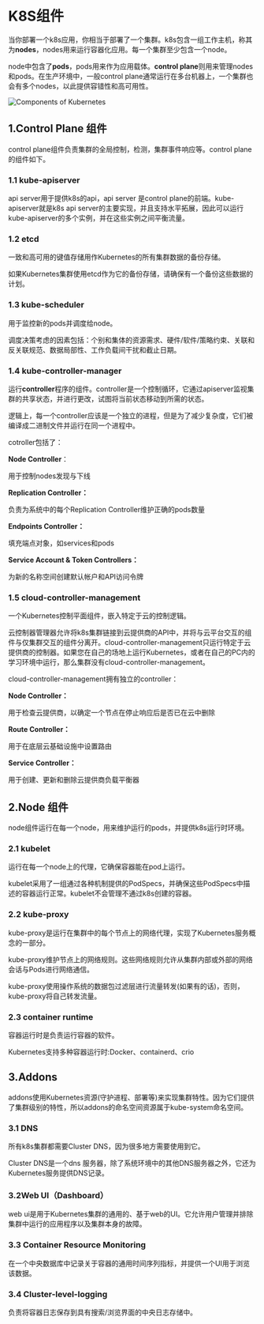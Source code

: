 # K8S组件

当你部署一个k8s应用，你相当于部署了一个集群。k8s包含一组工作主机，称其为**nodes**，nodes用来运行容器化应用。每一个集群至少包含一个node。

node中包含了**pods**，pods用来作为应用载体。**control plane**则用来管理nodes和pods。在生产环境中，一般control plane通常运行在多台机器上，一个集群也会有多个nodes，以此提供容错性和高可用性。

![Components of Kubernetes](http://kyle-pic.oss-cn-hangzhou.aliyuncs.com/img/components-of-kubernetes.svg)



## 1.Control Plane 组件

control plane组件负责集群的全局控制，检测，集群事件响应等。control plane的组件如下。

### 1.1 kube-apiserver

api server用于提供k8s的api，api server 是control plane的前端。kube-apiserver就是k8s api server的主要实现，并且支持水平拓展，因此可以运行kube-apiserver的多个实例，并在这些实例之间平衡流量。



### 1.2 etcd

一致和高可用的键值存储用作Kubernetes的所有集群数据的备份存储。

如果Kubernetes集群使用etcd作为它的备份存储，请确保有一个备份这些数据的计划。



### 1.3 kube-scheduler

用于监控新的pods并调度给node。

调度决策考虑的因素包括：个别和集体的资源需求、硬件/软件/策略约束、关联和反关联规范、数据局部性、工作负载间干扰和截止日期。



### 1.4 kube-controller-manager

运行**controller**程序的组件。controller是一个控制循环，它通过apiserver监视集群的共享状态，并进行更改，试图将当前状态移动到所需的状态。

逻辑上，每一个controller应该是一个独立的进程，但是为了减少复杂度，它们被编译成二进制文件并运行在同一个进程中。

cotroller包括了：

**Node Controller**：

用于控制nodes发现与下线

**Replication Controller：**

负责为系统中的每个Replication Controller维护正确的pods数量

**Endpoints Controller：**

填充端点对象，如services和pods

**Service Account & Token Controllers：**

为新的名称空间创建默认帐户和API访问令牌



### 1.5 cloud-controller-management

一个Kubernetes控制平面组件，嵌入特定于云的控制逻辑。

云控制器管理器允许将k8s集群链接到云提供商的API中，并将与云平台交互的组件与仅集群交互的组件分离开。cloud-controller-management只运行特定于云提供商的控制器。如果您在自己的场地上运行Kubernetes，或者在自己的PC内的学习环境中运行，那么集群没有cloud-controller-management。

cloud-controller-management拥有独立的controller：

**Node Controller：**

用于检查云提供商，以确定一个节点在停止响应后是否已在云中删除

**Route Controller：**

用于在底层云基础设施中设置路由

**Service Controller：**

用于创建、更新和删除云提供商负载平衡器



## 2.Node 组件

node组件运行在每一个node，用来维护运行的pods，并提供k8s运行时环境。

### 2.1 kubelet

运行在每一个node上的代理，它确保容器能在pod上运行。

kubelet采用了一组通过各种机制提供的PodSpecs，并确保这些PodSpecs中描述的容器运行正常。kubelet不会管理不通过k8s创建的容器。



### 2.2 kube-proxy

kube-proxy是运行在集群中的每个节点上的网络代理，实现了Kubernetes服务概念的一部分。

kube-proxy维护节点上的网络规则。这些网络规则允许从集群内部或外部的网络会话与Pods进行网络通信。

kube-proxy使用操作系统的数据包过滤层进行流量转发(如果有的话)，否则，kube-proxy将自己转发流量。



### 2.3 container runtime

容器运行时是负责运行容器的软件。

Kubernetes支持多种容器运行时:Docker、containerd、crio



## 3.Addons

addons使用Kubernetes资源(守护进程、部署等)来实现集群特性。因为它们提供了集群级别的特性，所以addons的命名空间资源属于kube-system命名空间。



### 3.1 DNS

所有k8s集群都需要Cluster DNS，因为很多地方需要使用到它。

Cluster DNS是一个dns 服务器，除了系统环境中的其他DNS服务器之外，它还为Kubernetes服务提供DNS记录。



### 3.2Web UI（Dashboard）

web ui是用于Kubernetes集群的通用的、基于web的UI。它允许用户管理并排除集群中运行的应用程序以及集群本身的故障。



### 3.3 Container Resource Monitoring

在一个中央数据库中记录关于容器的通用时间序列指标，并提供一个UI用于浏览该数据。



### 3.4 Cluster-level-logging

负责将容器日志保存到具有搜索/浏览界面的中央日志存储中。